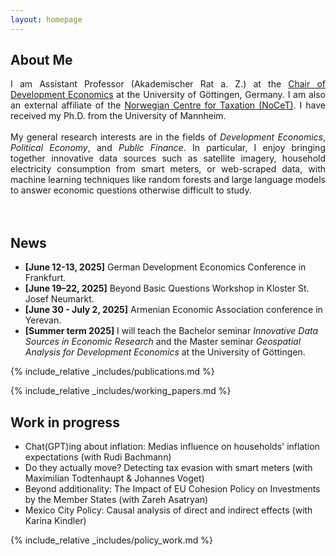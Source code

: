```yaml
---
layout: homepage
---
```


## About Me

<div style="text-align: justify">I am Assistant Professor (Akademischer Rat a. Z.) at the <a href="https://www.uni-goettingen.de/en/696774.html" target="_blank">Chair of Development Economics</a>
at the University of Göttingen, Germany. I am also an external affiliate of the <a href="https://www.nhh.no/en/research-centres/nocet/" target="_blank">Norwegian Centre for Taxation (NoCeT)</a>. 
I have received my Ph.D. from the University of Mannheim.
<br/><br/> 
My general research interests are in the fields of <em>Development Economics</em>, <em>Political Economy</em>, and <em>Public Finance</em>. 
In particular, I enjoy bringing together innovative data sources such as satellite imagery, household electricity consumption from smart meters, or 
web-scraped data, with machine learning techniques like random forests and large language models to answer economic questions otherwise difficult to study. </div>
<br/><br/>

## News

- **[June 12-13, 2025]** German Development Economics Conference in Frankfurt.
- **[June 19–22, 2025]** Beyond Basic Questions Workshop in Kloster St. Josef Neumarkt.
- **[June 30 - July 2, 2025]** Armenian Economic Association conference in Yerevan.
- **[Summer term 2025]** I will teach the Bachelor seminar <i> Innovative Data Sources in Economic Research </i> and the Master seminar <i> Geospatial Analysis for Development Economics </i> at the University of Göttingen. 


{% include_relative _includes/publications.md %}

{% include_relative _includes/working_papers.md %}

## Work in progress

- Chat(GPT)ing about inflation: Medias influence on households' inflation expectations (with Rudi Bachmann)
- Do they actually move? Detecting tax evasion with smart meters (with Maximilian Todtenhaupt & Johannes Voget)
- Beyond additionality: The Impact of EU Cohesion Policy on Investments by the Member States (with Zareh Asatryan)
- Mexico City Policy: Causal analysis of direct and indirect effects (with Karina Kindler)

{% include_relative _includes/policy_work.md %}